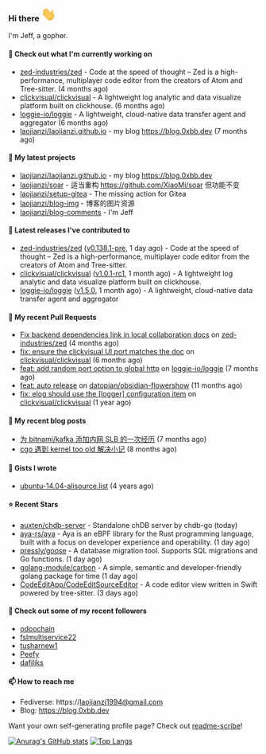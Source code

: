 ### Hi there <img src="https://raw.githubusercontent.com/laojianzi/laojianzi/main/wave.gif" width="30px">

I'm Jeff, a gopher.

#### 👷 Check out what I'm currently working on

- [zed-industries/zed](https://github.com/zed-industries/zed) - Code at the speed of thought – Zed is a high-performance, multiplayer code editor from the creators of Atom and Tree-sitter. (4 months ago)
- [clickvisual/clickvisual](https://github.com/clickvisual/clickvisual) - A lightweight log analytic and data visualize platform  built on clickhouse. (6 months ago)
- [loggie-io/loggie](https://github.com/loggie-io/loggie) - A lightweight, cloud-native data transfer agent and aggregator (6 months ago)
- [laojianzi/laojianzi.github.io](https://github.com/laojianzi/laojianzi.github.io) - my blog https://blog.0xbb.dev (7 months ago)

#### 🌱 My latest projects

- [laojianzi/laojianzi.github.io](https://github.com/laojianzi/laojianzi.github.io) - my blog https://blog.0xbb.dev
- [laojianzi/soar](https://github.com/laojianzi/soar) - 适当重构 https://github.com/XiaoMi/soar 但功能不变
- [laojianzi/setup-gitea](https://github.com/laojianzi/setup-gitea) - The missing action for Gitea
- [laojianzi/blog-img](https://github.com/laojianzi/blog-img) - 博客的图片资源
- [laojianzi/blog-comments](https://github.com/laojianzi/blog-comments) - I&#39;m Jeff

#### 🔭 Latest releases I've contributed to

- [zed-industries/zed](https://github.com/zed-industries/zed) ([v0.138.1-pre](https://github.com/zed-industries/zed/releases/tag/v0.138.1-pre), 1 day ago) - Code at the speed of thought – Zed is a high-performance, multiplayer code editor from the creators of Atom and Tree-sitter.
- [clickvisual/clickvisual](https://github.com/clickvisual/clickvisual) ([v1.0.1-rc1](https://github.com/clickvisual/clickvisual/releases/tag/v1.0.1-rc1), 1 month ago) - A lightweight log analytic and data visualize platform  built on clickhouse.
- [loggie-io/loggie](https://github.com/loggie-io/loggie) ([v1.5.0](https://github.com/loggie-io/loggie/releases/tag/v1.5.0), 1 month ago) - A lightweight, cloud-native data transfer agent and aggregator

#### 🔨 My recent Pull Requests

- [Fix backend dependencies link in local collaboration docs](https://github.com/zed-industries/zed/pull/6461) on [zed-industries/zed](https://github.com/zed-industries/zed) (4 months ago)
- [fix: ensure the clickvisual UI port matches the doc](https://github.com/clickvisual/clickvisual/pull/1088) on [clickvisual/clickvisual](https://github.com/clickvisual/clickvisual) (6 months ago)
- [feat: add random port option to global http](https://github.com/loggie-io/loggie/pull/644) on [loggie-io/loggie](https://github.com/loggie-io/loggie) (7 months ago)
- [feat: auto release](https://github.com/datopian/obsidian-flowershow/pull/13) on [datopian/obsidian-flowershow](https://github.com/datopian/obsidian-flowershow) (11 months ago)
- [fix: elog should use the [logger] configuration item](https://github.com/clickvisual/clickvisual/pull/832) on [clickvisual/clickvisual](https://github.com/clickvisual/clickvisual) (1 year ago)

#### 📜 My recent blog posts

- [为 bitnami/kafka 添加内网 SLB 的一次经历](https://blog.0xbb.devhttps://blog.0xbb.dev/posts/bitnami-kafka-slb/) (7 months ago)
- [cgo 遇到 kernel too old 解决小记](https://blog.0xbb.devhttps://blog.0xbb.dev/posts/cgo-kernel-too-old/) (8 months ago)

#### 📓 Gists I wrote

- [ubuntu-14.04-alisource.list](https://gist.github.com/07e2a6bf71a7457b6bd0526b174e744d) (4 years ago)

#### ⭐ Recent Stars

- [auxten/chdb-server](https://github.com/auxten/chdb-server) - Standalone chDB server by chdb-go (today)
- [aya-rs/aya](https://github.com/aya-rs/aya) - Aya is an eBPF library for the Rust programming language, built with a focus on developer experience and operability. (1 day ago)
- [pressly/goose](https://github.com/pressly/goose) - A database migration tool. Supports SQL migrations and Go functions.  (1 day ago)
- [golang-module/carbon](https://github.com/golang-module/carbon) - A simple, semantic and developer-friendly golang package for time (1 day ago)
- [CodeEditApp/CodeEditSourceEditor](https://github.com/CodeEditApp/CodeEditSourceEditor) - A code editor view written in Swift powered by tree-sitter. (3 days ago)

#### 👯 Check out some of my recent followers

- [odoochain](https://github.com/odoochain)
- [fslmultiservice22](https://github.com/fslmultiservice22)
- [tusharnew1](https://github.com/tusharnew1)
- [Peefy](https://github.com/Peefy)
- [dafiliks](https://github.com/dafiliks)

#### 📫 How to reach me

- Fediverse: https://laojianzi1994@gmail.com
- Blog: https://blog.0xbb.dev

Want your own self-generating profile page? Check out [readme-scribe](https://github.com/muesli/readme-scribe)!


[![Anurag's GitHub stats](https://github-readme-stats.vercel.app/api?username=laojianzi&count_private=true&show_icons=true&theme=vue-dark&include_all_commits=true)](https://github.com/laojianzi/laojianzi)
[![Top Langs](https://github-readme-stats.vercel.app/api/top-langs/?username=laojianzi&theme=vue-dark)](https://github.com/laojianzi/laojianzi)
